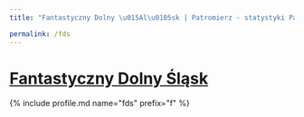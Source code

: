 ```yaml
---
title: "Fantastyczny Dolny \u015Al\u0105sk | Patromierz - statystyki Patronite.pl"

permalink: /fds
---
```


# [Fantastyczny Dolny Śląsk](https://patronite.pl/fds)

{% include profile.md name="fds" prefix="f" %}
